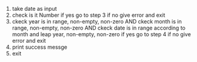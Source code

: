 1. take date as input
2. check is it Number
    if yes go to step 3
    if no give error and exit
3. ckeck year is in range, non-empty, non-zero AND ckeck month is in range, non-empty, non-zero AND ckeck date is in range according to month and leap year, non-empty, non-zero
    if yes go to step 4
    if no give error and exit
4. print success messge
5. exit

